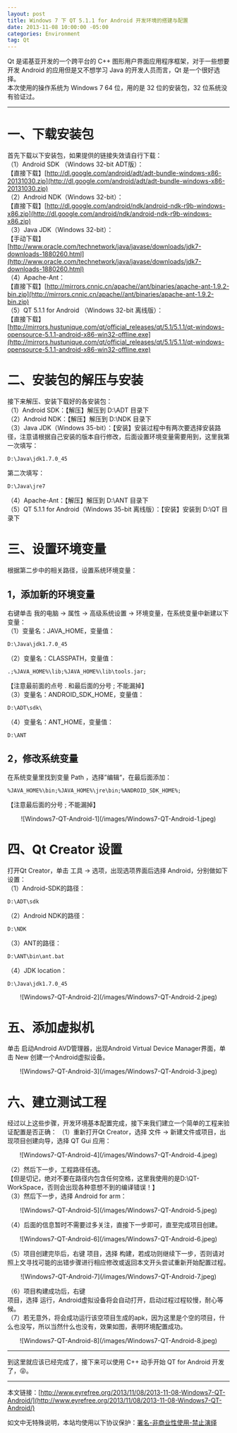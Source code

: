 ```yaml
---
layout: post
title: Windows 7 下 QT 5.1.1 for Android 开发环境的搭建与配置
date: 2013-11-08 10:00:00 -05:00
categories: Environment
tag: Qt
---
```


Qt 是诺基亚开发的一个跨平台的 C++ 图形用户界面应用程序框架，对于一些想要开发 Android 的应用但是又不想学习 Java 的开发人员而言，Qt 是一个很好选择。  
本次使用的操作系统为 Windows 7 64 位，用的是 32 位的安装包，32 位系统没有验证过。  

---
# 一、下载安装包
首先下载以下安装包，如果提供的链接失效请自行下载：  
（1）Android SDK （Windows 32-bit ADT版）：  
【直接下载】[http://dl.google.com/android/adt/adt-bundle-windows-x86-20131030.zip](http://dl.google.com/android/adt/adt-bundle-windows-x86-20131030.zip)  
（2）Android NDK（Windows 32-bit）：  
【直接下载】[http://dl.google.com/android/ndk/android-ndk-r9b-windows-x86.zip](http://dl.google.com/android/ndk/android-ndk-r9b-windows-x86.zip)  
（3）Java JDK（Windows 32-bit）：  
【手动下载】[http://www.oracle.com/technetwork/java/javase/downloads/jdk7-downloads-1880260.html](http://www.oracle.com/technetwork/java/javase/downloads/jdk7-downloads-1880260.html)  
（4）Apache-Ant：  
【直接下载】[http://mirrors.cnnic.cn/apache//ant/binaries/apache-ant-1.9.2-bin.zip](http://mirrors.cnnic.cn/apache//ant/binaries/apache-ant-1.9.2-bin.zip)  
（5）QT 5.1.1 for Android （Windows 32-bit  离线版）：  
【直接下载】[http://mirrors.hustunique.com/qt/official_releases/qt/5.1/5.1.1/qt-windows-opensource-5.1.1-android-x86-win32-offline.exe](http://mirrors.hustunique.com/qt/official_releases/qt/5.1/5.1.1/qt-windows-opensource-5.1.1-android-x86-win32-offline.exe)  

# 二、安装包的解压与安装
接下来解压、安装下载好的各安装包：  
（1）Android SDK：【解压】解压到  D:\ADT 目录下  
（2）Android NDK：【解压】解压到 D:\NDK 目录下  
（3）Java JDK（Windows 35-bit）：【安装】安装过程中有两次要选择安装路径，注意请根据自己安装的版本自行修改，后面设置环境变量需要用到，这里我第一次填写：
```
D:\Java\jdk1.7.0_45  
```
第二次填写：
```
D:\Java\jre7  
```
（4）Apache-Ant：【解压】解压到 D:\ANT 目录下  
（5）QT 5.1.1 for Android（Windows 35-bit 离线版）：【安装】安装到 D:\QT 目录下  

# 三、设置环境变量
根据第二步中的相关路径，设置系统环境变量：  
## 1，添加新的环境变量
右键单击 我的电脑 -> 属性 -> 高级系统设置 -> 环境变量，在系统变量中新建以下变量：  
（1）变量名：JAVA_HOME，变量值：
```
D:\Java\jdk1.7.0_45  
```
（2）变量名：CLASSPATH，变量值：
```
.;%JAVA_HOME%\lib;%JAVA_HOME%\lib\tools.jar;  
```
【注意最前面的点号 . 和最后面的分号 ; 不能漏掉】  
（3）变量名：ANDROID_SDK_HOME，变量值：
```
D:\ADT\sdk\  
```
（4）变量名：ANT_HOME，变量值：
```
D:\ANT  
```
## 2，修改系统变量
在系统变量里找到变量 Path ，选择”编辑“，在最后面添加：  
```
%JAVA_HOME%\bin;%JAVA_HOME%\jre\bin;%ANDROID_SDK_HOME%;  
```
【注意最后面的分号 ; 不能漏掉】  

<center>
![Windows7-QT-Android-1](/images/Windows7-QT-Android-1.jpeg)
</center>

# 四、Qt Creator 设置
打开Qt Creator，单击 工具 -> 选项，出现选项界面后选择 Android，分别做如下设置：  
（1）Android-SDK的路径：
```
D:\ADT\sdk  
```
（2）Android NDK的路径：
```
D:\NDK  
```
（3）ANT的路径： 
```
D:\ANT\bin\ant.bat  
```
（4）JDK location：
```
D:\Java\jdk1.7.0_45  
```

<center>
![Windows7-QT-Android-2](/images/Windows7-QT-Android-2.jpeg)
</center>

# 五、添加虚拟机
单击 启动Android AVD管理器，出现Android Virtual Device Manager界面，单击 New 创建一个Android虚拟设备。

<center>
![Windows7-QT-Android-3](/images/Windows7-QT-Android-3.jpeg)
</center>

# 六、建立测试工程
经过以上这些步骤，开发环境基本配置完成，接下来我们建立一个简单的工程来验证配置是否正确：
（1）重新打开Qt Creator，选择 文件 -> 新建文件或项目，出现项目创建向导，选择 QT Gui 应用：  

<center>
![Windows7-QT-Android-4](/images/Windows7-QT-Android-4.jpeg)
</center>

（2）然后下一步，工程路径任选。  
【但是切记，绝对不要在路径内包含任何空格，这里我使用的是D:\QT-WorkSpace，否则会出现各种意想不到的编译错误！】  
（3）然后下一步，选择 Android for arm：  

<center>
![Windows7-QT-Android-5](/images/Windows7-QT-Android-5.jpeg)
</center>

（4）后面的信息暂时不需要过多关注，直接下一步即可，直至完成项目创建。  

<center>
![Windows7-QT-Android-6](/images/Windows7-QT-Android-6.jpeg)
</center>

（5）项目创建完毕后，右键 项目，选择 构建，若成功则继续下一步，否则请对照上文寻找可能的出错步骤进行相应修改或返回本文开头尝试重新开始配置过程。  

<center>
![Windows7-QT-Android-7](/images/Windows7-QT-Android-7.jpeg)
</center>

（6）项目构建成功后，右键  
项目，选择 运行，Android虚拟设备将会自动打开，启动过程过程较慢，耐心等候。  
（7）若无意外，将会成功运行该空项目生成的apk，因为这里是个空的项目，什么也没写，所以当然什么也没有，效果如图，表明环境配置成功。  

<center>
![Windows7-QT-Android-8](/images/Windows7-QT-Android-8.jpeg)
</center>

---
到这里就应该已经完成了，接下来可以使用 C++ 动手开始 QT for Android 开发了，😝。

---
本文链接：[http://www.eyrefree.org/2013/11/08/2013-11-08-Windows7-QT-Android/](http://www.eyrefree.org/2013/11/08/2013-11-08-Windows7-QT-Android/)

如文中无特殊说明，本站均使用以下协议保护：[署名-非商业性使用-禁止演绎](http://creativecommons.org/licenses/by-nc-nd/3.0/cn/)
